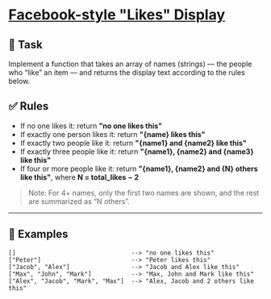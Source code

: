 # [Facebook-style "Likes" Display](https://www.codewars.com/kata/5266876b8f4bf2da9b000362/train/javascript)

## 📌 Task
Implement a function that takes an array of names (strings) — the people who “like” an item — and returns the display text according to the rules below.

## ✅ Rules
- If no one likes it: return **"no one likes this"**
- If exactly one person likes it: return **"{name} likes this"**
- If exactly two people like it: return **"{name1} and {name2} like this"**
- If exactly three people like it: return **"{name1}, {name2} and {name3} like this"**
- If four or more people like it: return **"{name1}, {name2} and {N} others like this"**,
  where **N = total_likes − 2**

> Note: For 4+ names, only the first two names are shown, and the rest are summarized as “N others”.

---

## 🧪 Examples
```text
[]                                --> "no one likes this"
["Peter"]                         --> "Peter likes this"
["Jacob", "Alex"]                 --> "Jacob and Alex like this"
["Max", "John", "Mark"]           --> "Max, John and Mark like this"
["Alex", "Jacob", "Mark", "Max"]  --> "Alex, Jacob and 2 others like this"
